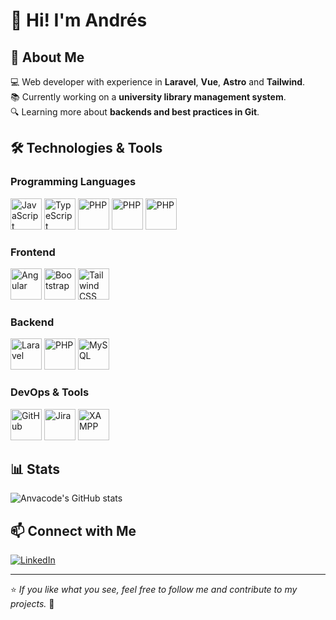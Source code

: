 # 👋 Hi! I'm Andrés

## 🚀 About Me

💻 Web developer with experience in **Laravel**, **Vue**, **Astro** and **Tailwind**.  
📚 Currently working on a **university library management system**.  
🔍 Learning more about **backends and best practices in Git**.

## 🛠 Technologies & Tools

### Programming Languages

<p>
  <img src="https://cdn.jsdelivr.net/gh/devicons/devicon/icons/javascript/javascript-original.svg" alt="JavaScript" width="50" height="50"/>
  <img src="https://cdn.jsdelivr.net/gh/devicons/devicon/icons/typescript/typescript-original.svg" alt="TypeScript" width="50" height="50"/>
  <img src="https://cdn.jsdelivr.net/gh/devicons/devicon/icons/php/php-original.svg" alt="PHP" width="50" height="50"/>
  <img src="https://cdn.jsdelivr.net/gh/devicons/devicon/icons/java/java-original.svg" alt="PHP" width="50" height="50"/>
  <img src="https://cdn.jsdelivr.net/gh/devicons/devicon/icons/python/python-original.svg" alt="PHP" width="50" height="50"/>
</p>

### Frontend

<p>
  <img src="https://cdn.jsdelivr.net/gh/devicons/devicon/icons/angularjs/angularjs-original.svg" alt="Angular" width="50" height="50"/>
  <img src="https://cdn.jsdelivr.net/gh/devicons/devicon/icons/bootstrap/bootstrap-original.svg" alt="Bootstrap" width="50" height="50"/>
  <img src="https://cdn.jsdelivr.net/gh/devicons/devicon/icons/tailwindcss/tailwindcss-original.svg" alt="Tailwind CSS" width="50" height="50"/>
</p>

### Backend

<p>
  <img src="https://cdn.jsdelivr.net/gh/devicons/devicon/icons/laravel/laravel-original.svg" alt="Laravel" width="50" height="50"/>
  <img src="https://cdn.jsdelivr.net/gh/devicons/devicon/icons/php/php-original.svg" alt="PHP" width="50" height="50"/>
  <img src="https://cdn.jsdelivr.net/gh/devicons/devicon/icons/mysql/mysql-original.svg" alt="MySQL" width="50" height="50"/>
</p>

### DevOps & Tools

<p>
  <img src="https://cdn.jsdelivr.net/gh/devicons/devicon/icons/github/github-original.svg" alt="GitHub" width="50" height="50"/>
  <img src="https://cdn.jsdelivr.net/gh/devicons/devicon/icons/jira/jira-original.svg" alt="Jira" width="50" height="50"/>
  <img src="https://cdn.jsdelivr.net/gh/devicons/devicon/icons/apache/apache-original.svg" alt="XAMPP" width="50" height="50"/>
</p>

## 📊 Stats

![Anvacode's GitHub stats](https://github-readme-stats.vercel.app/api?username=anvacode&show_icons=true&theme=transparent)

## 📫 Connect with Me

[![LinkedIn](https://img.shields.io/badge/LinkedIn-Profile-blue?style=flat&logo=linkedin)](https://www.linkedin.com/in/andr%C3%A9s-vacca-355210270?utm_source=share&utm_campaign=share_via&utm_content=profile&utm_medium=android_app)  

---
⭐️ *If you like what you see, feel free to follow me and contribute to my projects.* 🚀


